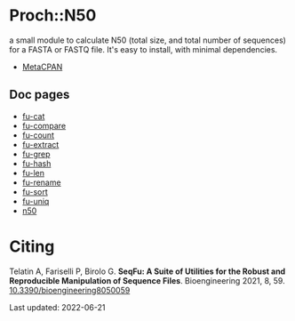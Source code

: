 

# Proch::N50

a small module to calculate N50 (total size, and total number of sequences) for a FASTA or FASTQ file. It's easy to install, with minimal dependencies.

 * [MetaCPAN](https://metacpan.org/pod/Proch::N50)

## Doc pages

 * [fu-cat](docs/fu-cat.md)
 * [fu-compare](docs/fu-compare.md)
 * [fu-count](docs/fu-count.md)
 * [fu-extract](docs/fu-extract.md)
 * [fu-grep](docs/fu-grep.md)
 * [fu-hash](docs/fu-hash.md)
 * [fu-len](docs/fu-len.md)
 * [fu-rename](docs/fu-rename.md)
 * [fu-sort](docs/fu-sort.md)
 * [fu-uniq](docs/fu-uniq.md)
 * [n50](docs/n50.md)


# Citing

Telatin A, Fariselli P, Birolo G. 
**SeqFu: A Suite of Utilities for the Robust and Reproducible Manipulation of Sequence Files**.
Bioengineering 2021, 8, 59. [10.3390/bioengineering8050059](https://doi.org/10.3390/bioengineering8050059)


Last updated: 2022-06-21
